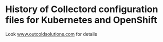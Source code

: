 # History of Collectord configuration files for Kubernetes and OpenShift

Look www.outcoldsolutions.com for details